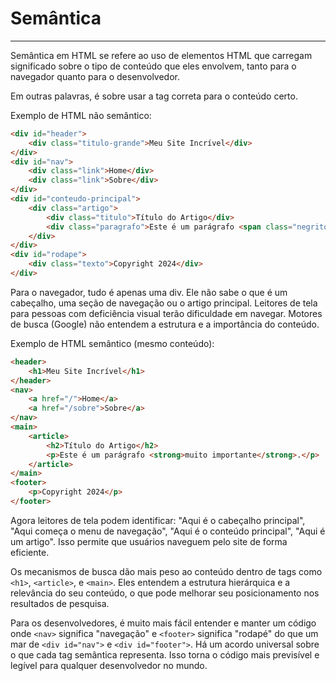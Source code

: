 Semântica
=============================
_________

Semântica em HTML se refere ao uso de elementos HTML que carregam significado sobre o tipo de conteúdo que eles envolvem, tanto para o navegador quanto para o desenvolvedor.

Em outras palavras, é sobre usar a tag correta para o conteúdo certo.

Exemplo de HTML não semântico:

```html
<div id="header">
    <div class="titulo-grande">Meu Site Incrível</div>
</div>
<div id="nav">
    <div class="link">Home</div>
    <div class="link">Sobre</div>
</div>
<div id="conteudo-principal">
    <div class="artigo">
        <div class="titulo">Título do Artigo</div>
        <div class="paragrafo">Este é um parágrafo <span class="negrito">muito importante</span>.</div>
    </div>
</div>
<div id="rodape">
    <div class="texto">Copyright 2024</div>
</div>
```

Para o navegador, tudo é apenas uma div. Ele não sabe o que é um cabeçalho, uma seção de navegação ou o artigo principal. Leitores de tela para pessoas com deficiência visual terão dificuldade em navegar. Motores de busca (Google) não entendem a estrutura e a importância do conteúdo.

Exemplo de HTML semântico (mesmo conteúdo):

```html
<header>
    <h1>Meu Site Incrível</h1>
</header>
<nav>
    <a href="/">Home</a>
    <a href="/sobre">Sobre</a>
</nav>
<main>
    <article>
        <h2>Título do Artigo</h2>
        <p>Este é um parágrafo <strong>muito importante</strong>.</p>
    </article>
</main>
<footer>
    <p>Copyright 2024</p>
</footer>
```

Agora leitores de tela podem identificar: "Aqui é o cabeçalho principal", "Aqui começa o menu de navegação", "Aqui é o conteúdo principal", "Aqui é um artigo". Isso permite que usuários naveguem pelo site de forma eficiente.

Os mecanismos de busca dão mais peso ao conteúdo dentro de tags como `<h1>`, `<article>`, e `<main>`. Eles entendem a estrutura hierárquica e a relevância do seu conteúdo, o que pode melhorar seu posicionamento nos resultados de pesquisa.

Para os desenvolvedores, é muito mais fácil entender e manter um código onde `<nav>` significa "navegação" e `<footer>` significa "rodapé" do que um mar de `<div id="nav">` e `<div id="footer">`. Há um acordo universal sobre o que cada tag semântica representa. Isso torna o código mais previsível e legível para qualquer desenvolvedor no mundo.